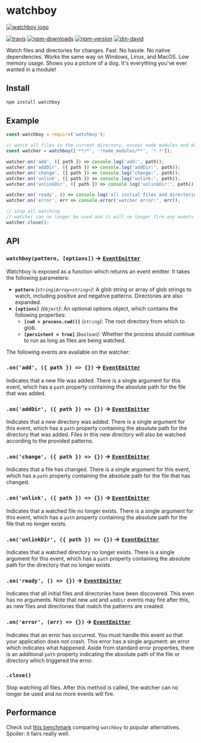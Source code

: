 # watchboy

[![watchboy logo](https://cdn.jsdelivr.net/gh/catdad-experiments/catdad-experiments-org@7005ab/watchboy/logo.jpg)](https://github.com/catdad/watchboy/)

[![travis][travis.svg]][travis.link]
[![npm-downloads][npm-downloads.svg]][npm.link]
[![npm-version][npm-version.svg]][npm.link]
[![dm-david][dm-david.svg]][dm-david.link]

[travis.svg]: https://travis-ci.com/catdad/watchboy.svg?branch=master
[travis.link]: https://travis-ci.com/catdad/watchboy
[npm-downloads.svg]: https://img.shields.io/npm/dm/watchboy.svg
[npm.link]: https://www.npmjs.com/package/watchboy
[npm-version.svg]: https://img.shields.io/npm/v/watchboy.svg
[dm-david.svg]: https://david-dm.org/catdad/watchboy.svg
[dm-david.link]: https://david-dm.org/catdad/watchboy

Watch files and directories for changes. Fast. No hassle. No native dependencies. Works the same way on Windows, Linux, and MacOS. Low memory usage. Shows you a picture of a dog. It's everything you've ever wanted in a module!

## Install

```bash
npm install watchboy
```

## Example

```javascript
const watchboy = require('watchboy');

// watch all files in the current directory, except node modules and dotfiles
const watcher = watchboy(['**/*', '!node_modules/**', '!.*']);

watcher.on('add', ({ path }) => console.log('add:', path));
watcher.on('addDir', ({ path }) => console.log('addDir:', path));
watcher.on('change', ({ path }) => console.log('change:', path));
watcher.on('unlink', ({ path }) => console.log('unlink:', path));
watcher.on('unlinkDir', ({ path }) => console.log('unlinkDir:', path));

watcher.on('ready', () => console.log('all initial files and directories found'));
watcher.on('error', err => console.error('watcher error:', err));

// stop all watching
// watcher can no longer be used and it will no longer fire any events
watcher.close();
```

## API

### `watchboy(pattern, [options])` → [`EventEmitter`]

Watchboy is exposed as a function which returns an event emitter. It takes the following parameters:
* **`pattern`** _(`string|Array<string>`)_: A glob string or array of glob strings to watch, including positive and negative patterns. Directories are also expanded.
* **`[options]`** _(`Object`)_: An optional options object, which contains the following properties:
  * **`[cwd = process.cwd()]`** _(`string`)_: The root directory from which to glob.
  * **`[persistent = true]`** _(`boolean`)_: Whether the process should continue to run as long as files are being watched.

The following events are available on the watcher:

### `.on('add', ({ path }) => {})` → [`EventEmitter`]

Indicates that a new file was added. There is a single argument for this event, which has a `path` property containing the absolute path for the file that was added.

### `.on('addDir', ({ path }) => {})` → [`EventEmitter`]

Indicates that a new directory was added. There is a single argument for this event, which has a `path` property containing the absolute path for the directory that was added. Files in this new directory will also be watched according to the provided patterns.

### `.on('change', ({ path }) => {})` → [`EventEmitter`]

Indicates that a file has changed. There is a single argument for this event, which has a `path` property containing the absolute path for the file that has changed.

### `.on('unlink', ({ path }) => {})` → [`EventEmitter`]

Indicates that a watched file no longer exists. There is a single argument for this event, which has a `path` property containing the absolute path for the file that no longer exists.

### `.on('unlinkDir', ({ path }) => {})` → [`EventEmitter`]

Indicates that a watched directory no longer exists. There is a single argument for this event, which has a `path` property containing the absolute path for the directory that no longer exists.

### `.on('ready', () => {})` → [`EventEmitter`]

Indicates that all initial files and directories have been discovered. This even has no arguments. Note that new `add` and `addDir` events may fire after this, as new files and directories that match the patterns are created.

### `.on('error', (err) => {})` → [`EventEmitter`]

Indicates that an error has occurred. You must handle this event so that your application does not crash. This error has a single argument: an error which indicates what happened. Aside from standard error properties, there is an additional `path` property indicating the absolute path of the file or directory which triggered the error.

### `.close()`

Stop watching all files. After this method is called, the watcher can no longer be used and no more events will fire.

[`EventEmitter`]: https://nodejs.org/api/events.html#events_class_eventemitter

## Performance

Check out [this benchmark](https://github.com/catdad-experiments/filewatch-benchmarks) comparing `watchboy` to popular alternatives. Spoiler: it fairs really well.
